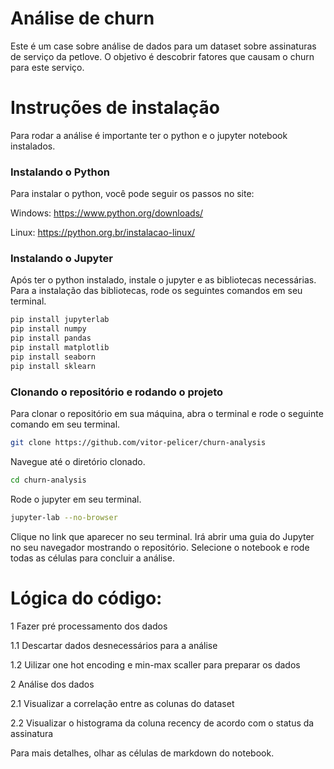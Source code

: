 # Análise de churn

Este é um case sobre análise de dados para um dataset sobre assinaturas de serviço da petlove. O objetivo é descobrir fatores que causam o churn para este serviço.

# Instruções de instalação

Para rodar a análise é importante ter o python e o jupyter notebook instalados.

### Instalando o Python

Para instalar o python, você pode seguir os passos no site:

Windows:
https://www.python.org/downloads/

Linux:
https://python.org.br/instalacao-linux/

### Instalando o Jupyter

Após ter o python instalado, instale o jupyter e as bibliotecas necessárias.
Para a instalação das bibliotecas, rode os seguintes comandos em seu terminal.

```bash
pip install jupyterlab
pip install numpy
pip install pandas
pip install matplotlib
pip install seaborn
pip install sklearn
```

### Clonando o repositório e rodando o projeto

Para clonar o repositório em sua máquina, abra o terminal e rode o seguinte comando em seu terminal.
```bash
git clone https://github.com/vitor-pelicer/churn-analysis
```

Navegue até o diretório clonado.
```bash
cd churn-analysis
```

Rode o jupyter em seu terminal.
```bash
jupyter-lab --no-browser
```

Clique no link que aparecer no seu terminal. Irá abrir uma guia do Jupyter no seu navegador mostrando o repositório.
Selecione o notebook e rode todas as células para concluir a análise.

# Lógica do código:

1 Fazer pré processamento dos dados

1.1 Descartar dados desnecessários para a análise

1.2 Uilizar one hot encoding e min-max scaller para preparar os dados

2 Análise dos dados

2.1 Visualizar a correlação entre as colunas do dataset

2.2 Visualizar o histograma da coluna recency de acordo com o status da assinatura

Para mais detalhes, olhar as células de markdown do notebook.




